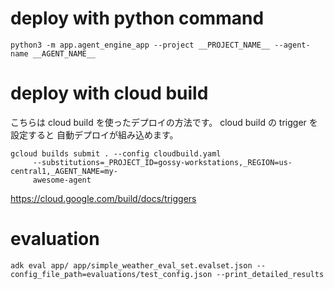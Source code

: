 # deploy with python command
```__
python3 -m app.agent_engine_app --project __PROJECT_NAME__ --agent-name __AGENT_NAME__
```


# deploy with cloud build
こちらは cloud build を使ったデプロイの方法です。
cloud build の trigger を設定すると 自動デプロイが組み込めます。

```
gcloud builds submit . --config cloudbuild.yaml
     --substitutions=_PROJECT_ID=gossy-workstations,_REGION=us-central1,_AGENT_NAME=my-
     awesome-agent
```

https://cloud.google.com/build/docs/triggers


# evaluation
```
adk eval app/ app/simple_weather_eval_set.evalset.json --config_file_path=evaluations/test_config.json --print_detailed_results
```